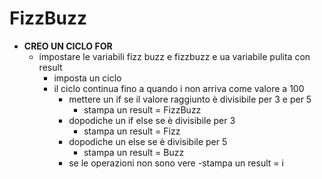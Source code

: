 # FizzBuzz

- **CREO UN CICLO FOR**
  - impostare le variabili fizz buzz e fizzbuzz e ua variabile pulita con result
    - imposta un ciclo
    - il ciclo continua fino a quando i non arriva come valore a 100
      - mettere un if se il valore raggiunto è divisibile per 3 e per 5
        - stampa un result = FizzBuzz
      - dopodiche un if else se è divisibile per 3
        - stampa un result = Fizz
      - dopodiche un else se è divisibile per 5
        - stampa un result = Buzz
      - se le operazioni non sono vere
        -stampa un result = i
